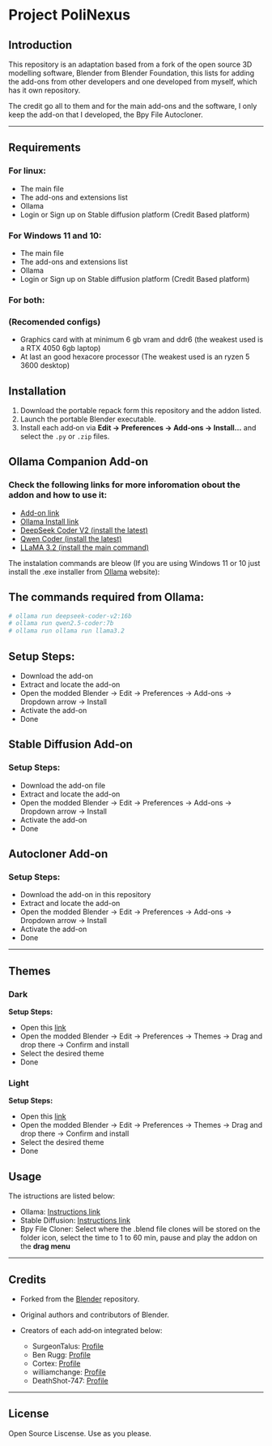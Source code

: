 # Project PoliNexus

## Introduction

This repository is an adaptation based from a fork of the open source 3D modelling software, Blender from Blender Foundation, this lists for adding the add-ons from other developers and one developed from myself, which has it own repository.

The credit go all to them and for the main add-ons and the software, I only keep the add-on that I developed, the Bpy File Autocloner.

---

## Requirements

### For linux:

- The main file
- The add-ons and extensions list
- Ollama
- Login or Sign up on Stable diffusion platform (Credit Based platform)

### For Windows 11 and 10:

- The main file
- The add-ons and extensions list
- Ollama
- Login or Sign up on Stable diffusion platform (Credit Based platform)

### For both:

### (Recomended configs)

- Graphics card with at minimum 6 gb vram and ddr6 (the weakest used is a RTX 4050 6gb laptop)
- At last an good hexacore processor (The weakest used is an ryzen 5 3600 desktop)

## Installation

1. Download the portable repack form this repository and the addon listed.
2. Launch the portable Blender executable.
3. Install each add‑on via **Edit → Preferences → Add‑ons → Install...** and select the `.py` or `.zip` files.

## Ollama Companion Add‑on

### Check the following links for more inforomation obout the addon and how to use it:

- [Add-on link](https://github.com/SurgeonTalus/OllamaBlenderBridge)
- [Ollama Install link](https://ollama.com/download)
- [DeepSeek Coder V2 (install the latest)](https://ollama.com/library/deepseek-coder-v2)
- [Qwen Coder (install the latest)](https://ollama.com/library/qwen2.5-coder)
- [LLaMA 3.2 (install the main command)](https://ollama.com/library/llama3.2)

The instalation commands are bleow (If you are using Windows 11 or 10 just install the .exe installer from [Ollama](https://ollama.com/download) website):

## The commands required from Ollama:

```bash
# ollama run deepseek-coder-v2:16b
# ollama run qwen2.5-coder:7b
# ollama run ollama run llama3.2
```

## Setup Steps:

- Download the add-on
- Extract and locate the add-on
- Open the modded Blender -> Edit -> Preferences -> Add-ons -> Dropdown arrow -> Install
- Activate the add-on
- Done

## Stable Diffusion Add‑on

### Setup Steps:

- Download the add-on file
- Extract and locate the add-on
- Open the modded Blender -> Edit -> Preferences -> Add-ons -> Dropdown arrow -> Install
- Activate the add-on
- Done

## Autocloner Add‑on

### Setup Steps:

- Download the add-on in this repository
- Extract and locate the add-on
- Open the modded Blender -> Edit -> Preferences -> Add-ons -> Dropdown arrow -> Install
- Activate the add-on
- Done

---

## Themes

### Dark

**Setup Steps:**

- Open this [link](https://extensions.blender.org/themes/midnight-blue-theme/)
- Open the modded Blender -> Edit -> Preferences -> Themes -> Drag and drop there -> Confirm and install
- Select the desired theme
- Done

### Light

**Setup Steps:**

- Open this [link](https://extensions.blender.org/themes/deepsea-explorer/)
- Open the modded Blender -> Edit -> Preferences -> Themes -> Drag and drop there -> Confirm and install
- Select the desired theme
- Done

## Usage

The istructions are listed below:

- Ollama: [Instructions link](https://github.com/SurgeonTalus/OllamaBlenderBridge)
- Stable Diffusion: [Instructions link](https://www.youtube.com/watch?v=tmyln5bwnO8)
- Bpy File Cloner: Select where the .blend file clones will be stored on the folder icon, select the time to 1 to 60 min, pause and play the addon on the **drag menu**

---

## Credits

* Forked from the [Blender](https://github.com/blender/blender) repository.
* Original authors and contributors of Blender.
* Creators of each add‑on integrated below:
  
  - SurgeonTalus: [Profile](https://github.com/SurgeonTalus)
  - Ben Rugg: [Profile](https://github.com/benrugg)
  - Cortex: [Profile](https://github.com/C0rtex5)
  - williamchange: [Profile](https://github.com/williamchange)
  - DeathShot-747: [Profile](https://extensions.blender.org/author/1515/)
    
---

## License

Open Source Liscense. Use as you please.
